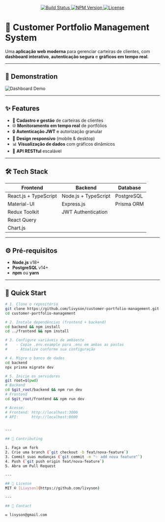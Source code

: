 <!-- README.md for Customer Portfolio Management System -->

<p align="center">
  <a href="https://github.com/livyson/customer-portfolio-management/actions/workflows/ci.yml">
    <img src="https://img.shields.io/github/actions/workflow/status/livyson/customer-portfolio-management/ci.yml?style=for-the-badge&color=blue&label=Build" alt="Build Status" />
  </a>
  <a href="https://www.npmjs.com/package/customer-portfolio-management">
    <img src="https://img.shields.io/npm/v/customer-portfolio-management?style=for-the-badge&color=orange&label=Version" alt="NPM Version" />
  </a>
  <a href="https://github.com/livyson/customer-portfolio-management/blob/main/LICENSE">
    <img src="https://img.shields.io/github/license/livyson/customer-portfolio-management?style=for-the-badge&color=green" alt="License" />
  </a>
</p>

# 🌟 Customer Portfolio Management System

Uma **aplicação web moderna** para gerenciar carteiras de clientes, com **dashboard interativo**, **autenticação segura** e **gráficos em tempo real**.

---

## 🎨 Demonstration
![Dashboard Demo](https://via.placeholder.com/800x400/FFFAE5/333333?text=Dashboard+Demo)

---

## ✨ Features

- 🚀 **Cadastro e gestão** de carteiras de clientes
- 🌐 **Monitoramento em tempo real** de portfólios
- 🔒 **Autenticação JWT** e autorização granular
- 📱 **Design responsivo** (mobile & desktop)
- 📊 **Visualização de dados** com gráficos dinâmicos
- 🔄 **API RESTful** escalável

---

## 🛠️ Tech Stack

| Frontend                   | Backend                            | Database        |
| -------------------------- | ---------------------------------- | --------------- |
| React.js + TypeScript      | Node.js + TypeScript               | PostgreSQL      |
| Material-UI                | Express.js                         | Prisma ORM      |
| Redux Toolkit              | JWT Authentication                 |                 |
| React Query                |                                    |                 |
| Chart.js                   |                                    |                 |

---

## ⚙️ Pré-requisitos

- **Node.js** v18+
- **PostgreSQL** v14+
- **npm** ou **yarn**

---

## 🚀 Quick Start

```bash
# 1. Clone o repositório
git clone https://github.com/livyson/customer-portfolio-management.git
cd customer-portfolio-management

# 2. Instale dependências (frontend + backend)
cd backend && npm install
cd ../frontend && npm install

# 3. Configure variáveis de ambiente
#    - Copie .env.example para .env em ambas as pastas
#    - Atualize conforme sua configuração

# 4. Migre o banco de dados
cd backend
npx prisma migrate dev

# 5. Inicie os servidores
git root=$(pwd)
# Backend
cd $git_root/backend && npm run dev
# Frontend
cd $git_root/frontend && npm run dev

# Acesse:
# Frontend: http://localhost:3000
# API:      http://localhost:8000


---

## 🤝 Contributing

1. Faça um fork
2. Crie uma branch (`git checkout -b feat/nova-feature`)
3. Commit suas mudanças (`git commit -m "✨ add nova feature"`)
4. Push (`git push origin feat/nova-feature`)
5. Abra um Pull Request

---

## 📜 License
MIT © [Livyson](https://github.com/livyson)

---

## 📧 Contact

✉️ livyson@gmail.com

